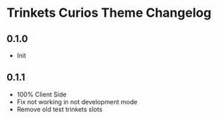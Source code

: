 # Trinkets Curios Theme Changelog

## 0.1.0
* Init

## 0.1.1
* 100% Client Side
* Fix not working in not development mode
* Remove old test trinkets slots

